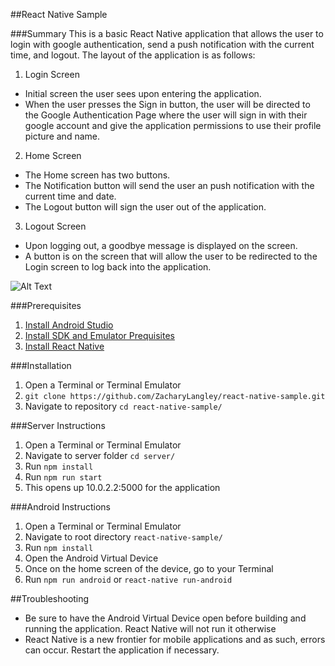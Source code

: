 ##React Native Sample

###Summary
This is a basic React Native application that allows the user to login with google authentication, send a push notification with the current time, and logout.
The layout of the application is as follows:

1. Login Screen
  * Initial screen the user sees upon entering the application.
  * When the user presses the Sign in button, the user will be directed to the Google Authentication Page where the user will sign in with their google account and give the application permissions to use their profile picture and name.

2. Home Screen
  * The Home screen has two buttons.
  * The Notification button will send the user an push notification with the current time and date.
  * The Logout button will sign the user out of the application.

3. Logout Screen
  * Upon logging out, a goodbye message is displayed on the screen.
  * A button is on the screen that will allow the user to be redirected to the Login screen to log back into the application.

![Alt Text](https://github.com/zacharylangley/react-native-sample/src/assets/screencap1.gif)

###Prerequisites

1. [Install Android Studio](https://developer.android.com/studio/)
2. [Install SDK and Emulator Prequisites](https://facebook.github.io/react-native/docs/getting-started.html)
3. [Install React Native](https://facebook.github.io/react-native/docs/getting-started.html)

###Installation
1. Open a Terminal or Terminal Emulator
2. `git clone https://github.com/ZacharyLangley/react-native-sample.git`
3. Navigate to repository `cd react-native-sample/`

###Server Instructions
1. Open a Terminal or Terminal Emulator
2. Navigate to server folder `cd server/`
3. Run `npm install`
4. Run `npm run start`
5. This opens up 10.0.2.2:5000 for the application

###Android Instructions
1. Open a Terminal or Terminal Emulator
2. Navigate to root directory `react-native-sample/`
3. Run `npm install`
4. Open the Android Virtual Device
5. Once on the home screen of the device, go to your Terminal
6. Run `npm run android` or `react-native run-android`

##Troubleshooting
* Be sure to have the Android Virtual Device open before building and running the application. React Native will not run it otherwise
* React Native is a new frontier for mobile applications and as such, errors can occur. Restart the application if necessary.
